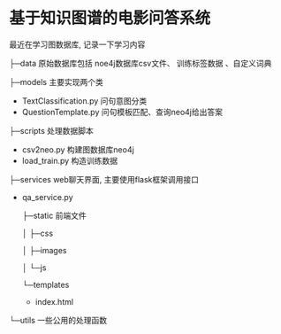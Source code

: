 # 基于知识图谱的电影问答系统

最近在学习图数据库, 记录一下学习内容

├─data  原始数据库包括 noe4j数据库csv文件、 训练标签数据 、自定义词典

├─models 主要实现两个类
  - TextClassification.py 问句意图分类
  - QuestionTemplate.py   问句模板匹配、查询neo4j给出答案

├─scripts 处理数据脚本
  
  - csv2neo.py 构建图数据库neo4j
  - load_train.py 构造训练数据 

├─services web聊天界面, 主要使用flask框架调用接口
   - qa_service.py
   
       ├─static 前端文件
   
       │  ├─css
   
       │  ├─images
   
       │  └─js
   
       └─templates
   
      - index.html
         
└─utils 一些公用的处理函数


